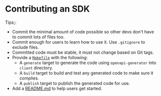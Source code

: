 # Contributing an SDK

Tips;:

* Commit the minimal amount of code possible so other devs don't have to commit lots of files too.
* Commit enough for users to learn how to use it. Use `.gitignore` to exclude files.
* Committed code must be stable, it must not change based on Git tags.
* Provide a [`Makefile`](java/Makefile) with the following:
    * A `generate` target to generate the code using `openapi-generator` into `client` directory.
    * A `build` target to build and test any generated code to make sure it complies.
    * A `publish` target to publish the generated code for use.
* Add a [README.md](java/README.md) to help users get started.